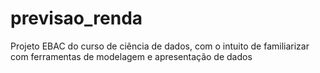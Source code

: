 # previsao_renda
Projeto EBAC do curso de ciência de dados, com o intuito de familiarizar com ferramentas de modelagem e apresentação de dados
